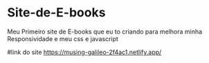 # Site-de-E-books
Meu Primeiro site de E-books que eu to criando para melhora minha Responsividade e meu css e javascript 

#link do site 
https://musing-galileo-2f4ac1.netlify.app/
